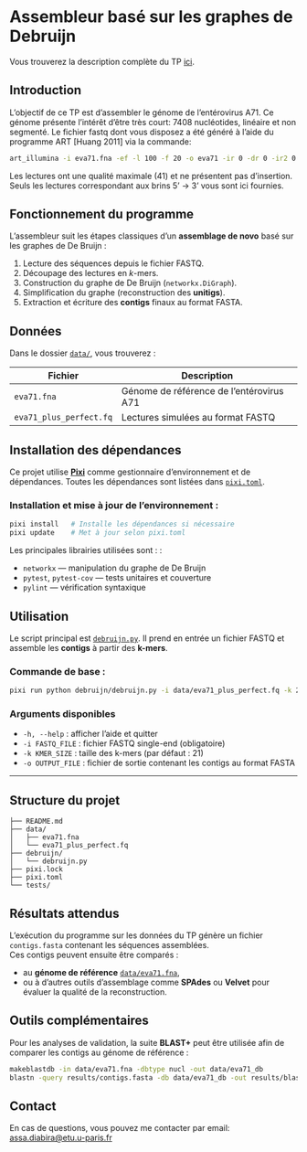 # Assembleur basé sur les graphes de Debruijn

Vous trouverez la description complète du TP [ici]( 
https://docs.google.com/document/d/1P4v3bHbSurD7RXA-ldVwmtNKGvWsnBae51RMGye_KLs/edit?usp=sharing).

## Introduction

L’objectif de ce TP est d’assembler le génome de l’entérovirus A71. Ce génome présente l’intérêt d’être très court: 7408 nucléotides, linéaire et non segmenté.
Le fichier fastq dont vous disposez a été généré à l’aide du programme ART [Huang 2011] via la commande:
```bash
art_illumina -i eva71.fna -ef -l 100 -f 20 -o eva71 -ir 0 -dr 0 -ir2 0 -dr2 0 -na -qL 41 -rs 1539952693
```
Les lectures ont une qualité maximale (41) et ne présentent pas d’insertion. Seuls les lectures correspondant aux brins 5’ -> 3’ vous sont ici fournies.

## Fonctionnement du programme

L’assembleur suit les étapes classiques d’un **assemblage de novo** basé sur les graphes de De Bruijn :

1. Lecture des séquences depuis le fichier FASTQ.  
2. Découpage des lectures en *k*-mers.  
3. Construction du graphe de De Bruijn (`networkx.DiGraph`).  
4. Simplification du graphe (reconstruction des **unitigs**).  
5. Extraction et écriture des **contigs** finaux au format FASTA.  

## Données

Dans le dossier [`data/`](./data/), vous trouverez :

| Fichier | Description |
|----------|-------------|
| `eva71.fna` | Génome de référence de l’entérovirus A71 |
| `eva71_plus_perfect.fq` | Lectures simulées au format FASTQ |


## Installation des dépendances

Ce projet utilise [**Pixi**](https://pixi.sh) comme gestionnaire d’environnement et de dépendances. Toutes les dépendances sont listées dans [`pixi.toml`](./pixi.toml).

### Installation et mise à jour de l’environnement :

```bash
pixi install   # Installe les dépendances si nécessaire
pixi update    # Met à jour selon pixi.toml
```
Les principales librairies utilisées sont : :
- `networkx` — manipulation du graphe de De Bruijn  
- `pytest`, `pytest-cov` — tests unitaires et couverture  
- `pylint` — vérification syntaxique

## Utilisation

Le script principal est [`debruijn.py`](./debruijn/debruijn.py). Il prend en entrée un fichier FASTQ et assemble les **contigs** à partir des **k-mers**.

### Commande de base :

```bash
pixi run python debruijn/debruijn.py -i data/eva71_plus_perfect.fq -k 21 -o results/contigs.fasta
```
### Arguments disponibles

- `-h, --help`         : afficher l’aide et quitter
- `-i FASTQ_FILE`      : fichier FASTQ single-end (obligatoire)
- `-k KMER_SIZE`       : taille des k-mers (par défaut : 21)
- `-o OUTPUT_FILE`     : fichier de sortie contenant les contigs au format FASTA

---

## Structure du projet

```
├── README.md
├── data/
│   ├── eva71.fna
│   └── eva71_plus_perfect.fq
├── debruijn/
│   └── debruijn.py
├── pixi.lock
├── pixi.toml
└── tests/
```
## Résultats attendus

L’exécution du programme sur les données du TP génère un fichier `contigs.fasta` contenant les séquences assemblées.  
Ces contigs peuvent ensuite être comparés :

- au **génome de référence** [`data/eva71.fna`](./data/eva71.fna),  
- ou à d’autres outils d’assemblage comme **SPAdes** ou **Velvet** pour évaluer la qualité de la reconstruction.

## Outils complémentaires

Pour les analyses de validation, la suite **BLAST+** peut être utilisée afin de comparer les contigs au génome de référence :  

```bash
makeblastdb -in data/eva71.fna -dbtype nucl -out data/eva71_db
blastn -query results/contigs.fasta -db data/eva71_db -out results/blast_results.txt
```

## Contact

En cas de questions, vous pouvez me contacter par email: [assa.diabira@etu.u-paris.fr](mailto:assa.diabira@etu.u-paris.fr)
